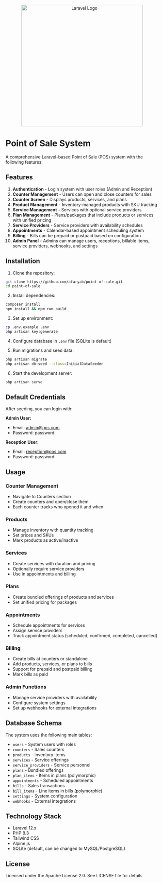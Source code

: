 <p align="center"><a href="https://laravel.com" target="_blank"><img src="https://raw.githubusercontent.com/laravel/art/master/logo-lockup/5%20SVG/2%20CMYK/1%20Full%20Color/laravel-logolockup-cmyk-red.svg" width="400" alt="Laravel Logo"></a></p>

# Point of Sale System

A comprehensive Laravel-based Point of Sale (POS) system with the following features:

## Features

1. **Authentication** - Login system with user roles (Admin and Reception)
2. **Counter Management** - Users can open and close counters for sales
3. **Counter Screen** - Displays products, services, and plans
4. **Product Management** - Inventory-managed products with SKU tracking
5. **Service Management** - Services with optional service providers
6. **Plan Management** - Plans/packages that include products or services with unified pricing
7. **Service Providers** - Service providers with availability schedules
8. **Appointments** - Calendar-based appointment scheduling system
9. **Billing** - Bills can be prepaid or postpaid based on configuration
10. **Admin Panel** - Admins can manage users, receptions, billable items, service providers, webhooks, and settings

## Installation

1. Clone the repository:
```bash
git clone https://github.com/afaryab/point-of-sale.git
cd point-of-sale
```

2. Install dependencies:
```bash
composer install
npm install && npm run build
```

3. Set up environment:
```bash
cp .env.example .env
php artisan key:generate
```

4. Configure database in `.env` file (SQLite is default)

5. Run migrations and seed data:
```bash
php artisan migrate
php artisan db:seed --class=InitialDataSeeder
```

6. Start the development server:
```bash
php artisan serve
```

## Default Credentials

After seeding, you can login with:

**Admin User:**
- Email: admin@pos.com
- Password: password

**Reception User:**
- Email: reception@pos.com
- Password: password

## Usage

### Counter Management
- Navigate to Counters section
- Create counters and open/close them
- Each counter tracks who opened it and when

### Products
- Manage inventory with quantity tracking
- Set prices and SKUs
- Mark products as active/inactive

### Services
- Create services with duration and pricing
- Optionally require service providers
- Use in appointments and billing

### Plans
- Create bundled offerings of products and services
- Set unified pricing for packages

### Appointments
- Schedule appointments for services
- Assign service providers
- Track appointment status (scheduled, confirmed, completed, cancelled)

### Billing
- Create bills at counters or standalone
- Add products, services, or plans to bills
- Support for prepaid and postpaid billing
- Mark bills as paid

### Admin Functions
- Manage service providers with availability
- Configure system settings
- Set up webhooks for external integrations

## Database Schema

The system uses the following main tables:
- `users` - System users with roles
- `counters` - Sales counters
- `products` - Inventory items
- `services` - Service offerings
- `service_providers` - Service personnel
- `plans` - Bundled offerings
- `plan_items` - Items in plans (polymorphic)
- `appointments` - Scheduled appointments
- `bills` - Sales transactions
- `bill_items` - Line items in bills (polymorphic)
- `settings` - System configuration
- `webhooks` - External integrations

## Technology Stack

- Laravel 12.x
- PHP 8.3
- Tailwind CSS
- Alpine.js
- SQLite (default, can be changed to MySQL/PostgreSQL)

## License

Licensed under the Apache License 2.0. See LICENSE file for details.

